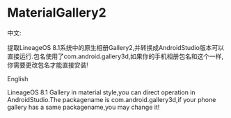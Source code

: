 # MaterialGallery2

中文:

提取LineageOS 8.1系统中的原生相册Gallery2,并转换成AndroidStudio版本可以直接运行.包名使用了com.android.gallery3d,如果你的手机相册包名和这个一样,你需要更改包名才能直接安装!

English


LineageOS 8.1 Gallery in material style,you can direct operation in AndroidStudio.The packagename is com.android.gallery3d,if your phone gallery has a same packagename,you may change it!
